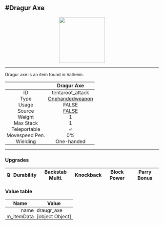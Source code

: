 <meta property="og:title" content="Dragur Axe - MoreValheim" /><meta property="og:type" content="website" /><meta property="og:image" content="/assets/dragur_axe.png" /><meta property="og:description" content="Dragur Axe is an item found in Valheim." /><meta name="theme-color" content="#546D78"><meta name="twitter:card" content="summary_large_image">
#Dragur Axe
-------------
<style>img {width:20px;}.tb {width:150px;display: block;margin-left: auto;margin-right: auto;}</style>

<style>.md-typeset table:not([class]) th:not([align]) {min-width:unset!important;}</style>
<style>td{padding:0em 0.3em!important;text-align:center!important;border-left:.05rem solid var(--md-default-fg-color--lightest)}</style>

<style>th{padding:0.1em 0.3em!important;text-align:center!important;font-weight:bold}</style>

<style>pre{text-align:right!important}</style>
<style>table tr td:first-child {border-left: 0;};</style>

<figure><img src="/assets/dragur_axe.png" class="tb" /><figcaption><small></small></figcaption></figure>

-------------

Dragur axe is an item found in Valheim.

|        | Dragur Axe              |
| ----------- | ------------------------------------ |
| ID |tentaroot_attack
| Type | [Onehandedweapon](../../types/onehandedweapon)
| Usage | FALSE<br>
| Source | [FALSE](../../items/false)
| Weight | 1 |
| Max Stack | 1 |
| Teleportable | ✓
| Movespeed Pen. | 0%
| Wielding | One-handed


-------------

### Upgrades
| Q | Durability | Backstab Multi. | Knockback | Block Power | Parry Bonus
| - | - | - | - | - | - 


### Value table
| Name | Value
| - | - |
| <div style="text-align:right">name</div> | <div style="text-align:left">draugr_axe</div> | 
| <div style="text-align:right">m_itemData</div> | <div style="text-align:left">[object Object]</div> | 